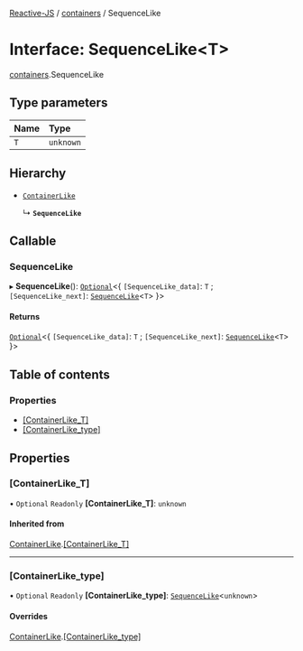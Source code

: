 [Reactive-JS](../README.md) / [containers](../modules/containers.md) / SequenceLike

# Interface: SequenceLike<T\>

[containers](../modules/containers.md).SequenceLike

## Type parameters

| Name | Type |
| :------ | :------ |
| `T` | `unknown` |

## Hierarchy

- [`ContainerLike`](containers.ContainerLike.md)

  ↳ **`SequenceLike`**

## Callable

### SequenceLike

▸ **SequenceLike**(): [`Optional`](../modules/functions.md#optional)<{ `[SequenceLike_data]`: `T` ; `[SequenceLike_next]`: [`SequenceLike`](containers.SequenceLike.md)<`T`\>  }\>

#### Returns

[`Optional`](../modules/functions.md#optional)<{ `[SequenceLike_data]`: `T` ; `[SequenceLike_next]`: [`SequenceLike`](containers.SequenceLike.md)<`T`\>  }\>

## Table of contents

### Properties

- [[ContainerLike\_T]](containers.SequenceLike.md#[containerlike_t])
- [[ContainerLike\_type]](containers.SequenceLike.md#[containerlike_type])

## Properties

### [ContainerLike\_T]

• `Optional` `Readonly` **[ContainerLike\_T]**: `unknown`

#### Inherited from

[ContainerLike](containers.ContainerLike.md).[[ContainerLike_T]](containers.ContainerLike.md#[containerlike_t])

___

### [ContainerLike\_type]

• `Optional` `Readonly` **[ContainerLike\_type]**: [`SequenceLike`](containers.SequenceLike.md)<`unknown`\>

#### Overrides

[ContainerLike](containers.ContainerLike.md).[[ContainerLike_type]](containers.ContainerLike.md#[containerlike_type])
